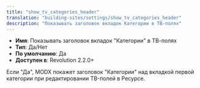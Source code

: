 ```yaml
---
title: "show_tv_categories_header"
translation: "building-sites/settings/show_tv_categories_header"
description: "Показывать заголовок вкладок Категории в ТВ-полях"
---
```


-   **Имя**: Показывать заголовок вкладок "Категории" в ТВ-полях   
-   **Тип**: Да/Нет  
-   **По умолчанию**: Да  
-   **Доступен в**: Revolution 2.2.0+

Если "Да", MODX покажет заголовок "Категории" над вкладкой первой категории при редактировании TB-полей в Ресурсе. 
